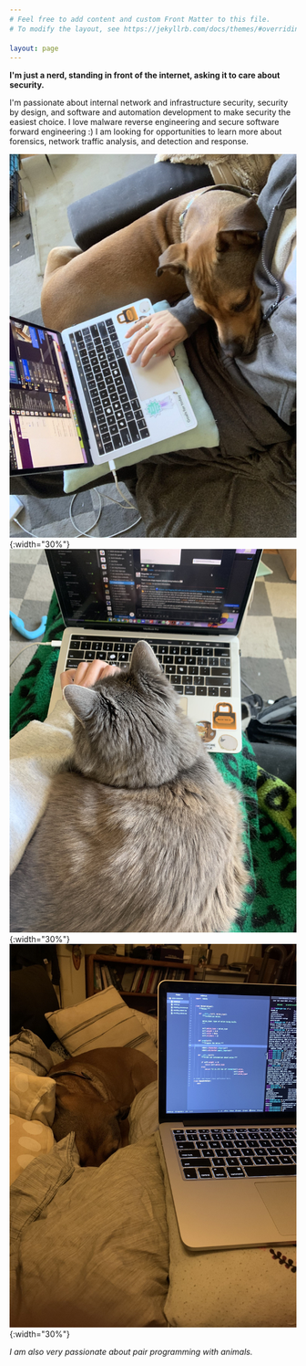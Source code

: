```yaml
---
# Feel free to add content and custom Front Matter to this file.
# To modify the layout, see https://jekyllrb.com/docs/themes/#overriding-theme-defaults

layout: page
---
```


**I'm just a nerd, standing in front of the internet, asking it to care about security.**

I'm passionate about internal network and infrastructure security, security by design, and software and automation development to make security the easiest choice. I love malware reverse engineering and secure software forward engineering :) I am looking for opportunities to learn more about forensics, network traffic analysis, and detection and response.

![finn-lap](static/finn-lap.jpg){:width="30%"} ![zuzu-lap](static/zuzu-lap.jpg){:width="30%"} ![finn-snuggle](static/finn-snuggle.jpg){:width="30%"}

*I am also very passionate about pair programming with animals.*
